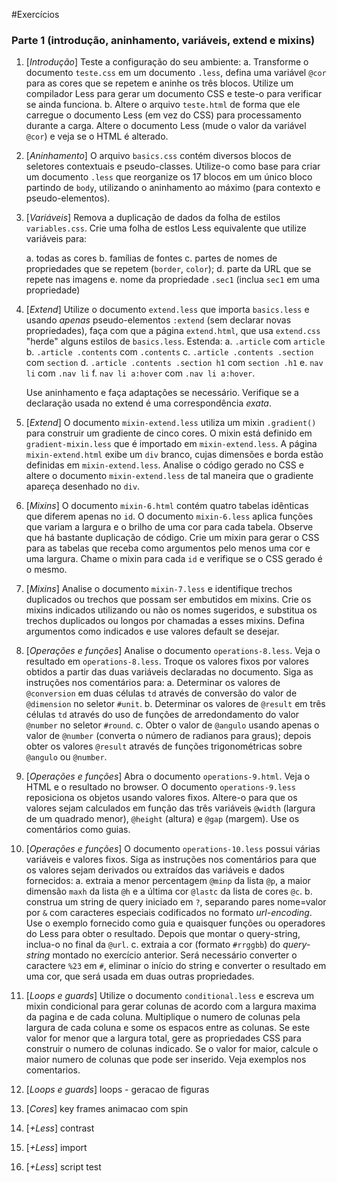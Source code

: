 #Exercícios
### Parte 1 (introdução, aninhamento, variáveis, extend e mixins)   
1. [*Introdução*] Teste a configuração do seu ambiente:
   a. Transforme o documento `teste.css` em um documento `.less`, defina uma variável `@cor` para as cores que se repetem e aninhe os três blocos. Utilize um compilador Less para gerar um documento CSS e teste-o para verificar se ainda funciona.
   b. Altere o arquivo `teste.html` de forma que ele carregue o documento Less (em vez do CSS) para processamento durante a carga. Altere o documento Less (mude o valor da variável `@cor`) e veja se o HTML é alterado.

2. [*Aninhamento*] O arquivo `basics.css` contém diversos blocos de seletores contextuais e pseudo-classes. Utilize-o como base para criar um documento `.less` que reorganize os 17 blocos em um único bloco partindo de `body`, utilizando o aninhamento ao máximo (para contexto e pseudo-elementos).

3. [*Variáveis*] Remova a duplicação de dados da folha de estilos `variables.css`. Crie uma folha de estlos Less equivalente que utilize variáveis para:

    a. todas as cores
    b. famílias de fontes
    c. partes de nomes de propriedades que se repetem (`border`, `color`);
    d. parte da URL que se repete nas imagens
    e. nome da propriedade `.sec1` (inclua `sec1` em uma propriedade)

4. [*Extend*] Utilize o documento `extend.less` que importa `basics.less` e usando *apenas* pseudo-elementos `:extend` (sem declarar novas propriedades), faça com que a página `extend.html`, que usa `extend.css` "herde" alguns estilos de `basics.less`. Estenda:
   a. `.article` com `article`
   b. `.article .contents` com `.contents`
   c. `.article .contents .section` com `section`
   d. `.article .contents .section h1` com `section .h1`
   e. `nav li` com `.nav li`
   f. `nav li a:hover` com `.nav li a:hover`. 
   
   Use aninhamento e faça adaptações se necessário. Verifique se a declaração usada no extend é uma correspondência *exata*.

5. [*Extend*] O documento `mixin-extend.less` utiliza um mixin `.gradient()` para construir um gradiente de cinco cores. O mixin está definido em `gradient-mixin.less` que é importado em `mixin-extend.less`. A página `mixin-extend.html` exibe um `div` branco, cujas dimensões e borda estão definidas em `mixin-extend.less`. Analise o código gerado no CSS e altere o documento `mixin-extend.less` de tal maneira que o gradiente apareça desenhado no `div`.

6. [*Mixins*] O documento `mixin-6.html` contém quatro tabelas idênticas que diferem apenas no `id`. O documento `mixin-6.less` aplica funções que variam a largura e o brilho de uma cor para cada tabela. Observe que há bastante duplicação de código. Crie um mixin para gerar o CSS para as tabelas que receba como argumentos pelo menos uma cor e uma largura. Chame o mixin para cada `id` e verifique se o CSS gerado é o mesmo.

7. [*Mixins*] Analise o documento `mixin-7.less` e identifique trechos duplicados ou trechos que possam ser embutidos em mixins. Crie os mixins indicados utilizando ou não os nomes sugeridos, e substitua os trechos duplicados ou longos por chamadas a esses mixins. Defina argumentos como indicados e use valores default se desejar.

8. [*Operações e funções*] Analise o documento `operations-8.less`. Veja o resultado em `operations-8.less`. Troque os valores fixos por valores obtidos a partir das duas variáveis declaradas no documento. Siga as instruções nos comentários para:
    a. Determinar os valores de `@conversion` em duas células `td` através de conversão do valor de `@dimension` no seletor `#unit`.
    b. Determinar os valores de `@result` em três células `td` através do uso de funções de arredondamento do valor `@number` no seletor `#round`.
    c. Obter o valor de `@angulo` usando apenas o valor de `@number` (converta o número de radianos para graus); depois obter os valores `@result` através de funções trigonométricas sobre `@angulo` ou `@number`.
    
9. [*Operações e funções*]  Abra o documento `operations-9.html`. Veja o HTML e o resultado no browser. O documento `operations-9.less` reposiciona os objetos usando valores fixos. Altere-o para que os valores sejam calculados em função das três variáveis `@width` (largura de um quadrado menor), `@height` (altura) e `@gap` (margem). Use os comentários como guias.

10. [*Operações e funções*]  O documento `operations-10.less` possui várias variáveis e valores fixos. Siga as instruções nos comentários para que os valores sejam derivados ou extraídos das variáveis e dados fornecidos:
    a. extraia a menor percentagem `@minp` da lista `@p`, a maior dimensão `maxh` da lista `@h` e a última cor `@lastc` da lista de cores `@c`.
    b. construa um string de query iniciado em `?`, separando pares nome=valor por `&` com caracteres especiais codificados no formato *url-encoding*. Use o exemplo fornecido como guia e quaisquer funções ou operadores do Less para obter o resultado. Depois que montar o query-string, inclua-o no final da `@url`.
    c. extraia a cor (formato `#rrggbb`) do *query-string*  montado no exercício anterior. Será necessário converter o caractere `%23` em `#`, eliminar o início do string e converter o resultado em uma cor, que será usada em duas outras propriedades.
    
11. [*Loops e guards*] Utilize o documento `conditional.less` e escreva um mixin condicional para gerar colunas de acordo com a largura maxima da pagina e de cada coluna. Multiplique o numero de colunas pela largura de cada coluna e some os espacos entre as colunas. Se este valor for menor que a largura total, gere as propriedades CSS para construir o numero de colunas indicado. Se o valor for maior, calcule o maior numero de colunas que pode ser inserido. Veja exemplos nos comentarios.

12. [*Loops e guards*] loops - geracao de figuras
13. [*Cores*] key frames animacao com spin
14. [*+Less*] contrast
15. [*+Less*] import
16. [*+Less*] script test

